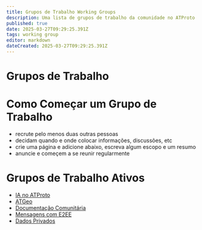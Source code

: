 ```yaml
---
title: Grupos de Trabalho Working Groups
description: Uma lista de grupos de trabalho da comunidade no ATProto
published: true
date: 2025-03-27T09:29:25.391Z
tags: working group
editor: markdown
dateCreated: 2025-03-27T09:29:25.391Z
---
```


# Grupos de Trabalho

# Como Começar um Grupo de Trabalho

* recrute pelo menos duas outras pessoas
* decidam quando e onde colocar informações, discussões, etc
* crie uma página e adicione abaixo, escreva algum escopo e um resumo
* anuncie e começem a se reunir regularmente

# Grupos de Trabalho Ativos

* [IA no ATProto](/working-groups/aiproto)
* [ATGeo](/working-groups/atgeo)
* [Documentação Comunitária](/working-groups/community-documentation)
* [Mensagens com E2EE](/working-groups/e2ee)
* [Dados Privados](/working-groups/private-data)
